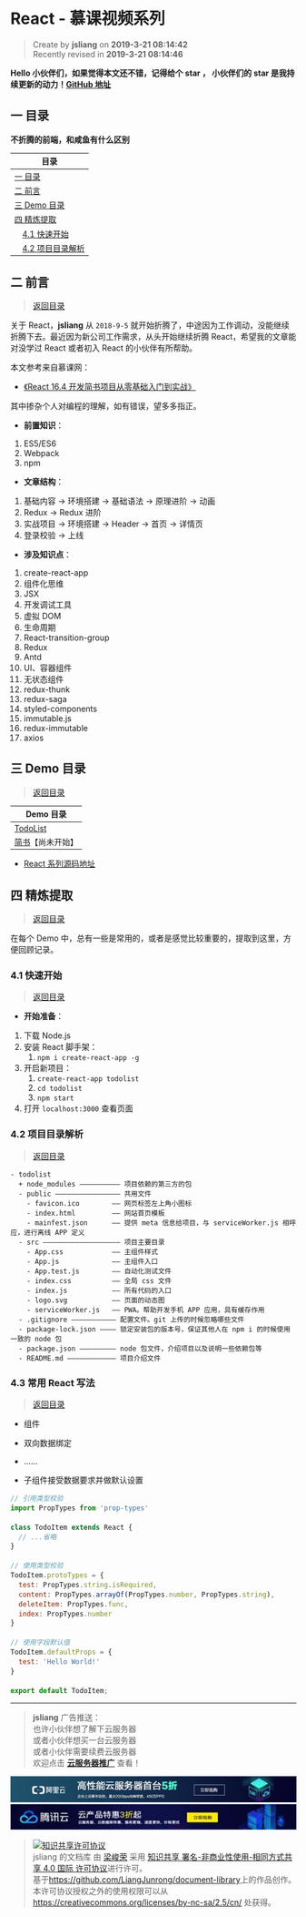 React - 慕课视频系列
===

> Create by **jsliang** on **2019-3-21 08:14:42**  
> Recently revised in **2019-3-21 08:14:46**

**Hello 小伙伴们，如果觉得本文还不错，记得给个 **star** ， 小伙伴们的 **star** 是我持续更新的动力！[GitHub 地址](https://github.com/LiangJunrong/document-library/blob/master/JavaScript-library/React/ReactImoocVideo.md)**

## <a name="chapter-one" id="chapter-one">一 目录</a>

**不折腾的前端，和咸鱼有什么区别**

| 目录 |
| --- | 
| [一 目录](#chapter-one) | 
| <a name="catalog-chapter-two" id="catalog-chapter-two"></a>[二 前言](#chapter-two) |
| <a name="catalog-chapter-three" id="catalog-chapter-three"></a>[三 Demo 目录](#chapter-three) |
| <a name="catalog-chapter-four" id="catalog-chapter-four"></a>[四 精炼提取](#chapter-four) |
| &emsp;[4.1 快速开始](#chapter-four-one) |
| &emsp;[4.2 项目目录解析](#chapter-four-two) |

## <a name="chapter-two" id="chapter-two">二 前言</a>

> [返回目录](#chapter-one)

关于 React，**jsliang** 从 `2018-9-5` 就开始折腾了，中途因为工作调动，没能继续折腾下去。最近因为新公司工作需求，从头开始继续折腾 React，希望我的文章能对没学过 React 或者初入 React 的小伙伴有所帮助。

本文参考来自慕课网：

* [《React 16.4 开发简书项目从零基础入门到实战》](https://coding.imooc.com/class/229.html)

其中掺杂个人对编程的理解，如有错误，望多多指正。

* **前置知识**：

1. ES5/ES6
2. Webpack
3. npm

* **文章结构**：

1. 基础内容 -> 环境搭建 -> 基础语法 -> 原理进阶 -> 动画
2. Redux -> Redux 进阶
3. 实战项目 -> 环境搭建 -> Header -> 首页 -> 详情页
4. 登录校验 -> 上线

* **涉及知识点**：

1. create-react-app
2. 组件化思维
3. JSX
4. 开发调试工具
5. 虚拟 DOM
6. 生命周期
7. React-transition-group
8. Redux
9. Antd
10. UI、容器组件
11. 无状态组件
12. redux-thunk
13. redux-saga
14. styled-components
15. immutable.js
16. redux-immutable
17. axios

## <a name="chapter-three" id="chapter-three">三 Demo 目录</a>

> [返回目录](#chapter-one)

| Demo 目录 |
| --- |
| [TodoList](https://github.com/LiangJunrong/document-library/blob/master/JavaScript-library/React/ReactDemoOne-TodoList.md) |
| [简书]()【尚未开始】 |

* [React 系列源码地址](https://github.com/LiangJunrong/React)

## <a name="chapter-four" id="chapter-four">四 精炼提取</a>

> [返回目录](#chapter-one)

在每个 Demo 中，总有一些是常用的，或者是感觉比较重要的，提取到这里，方便回顾记录。

### <a name="chapter-four-one" id="chapter-four-one">4.1 快速开始</a>

> [返回目录](#chapter-one)

* **开始准备**：

1. 下载 Node.js
2. 安装 React 脚手架：
   1. `npm i create-react-app -g`
3. 开启新项目：
   1. `create-react-app todolist`
   2. `cd todolist`
   3. `npm start`
4. 打开 `localhost:3000` 查看页面

### <a name="chapter-four-two" id="chapter-four-two">4.2 项目目录解析</a>

> [返回目录](#chapter-one)

```shell
- todolist
  + node_modules —————————— 项目依赖的第三方的包
  - public ———————————————— 共用文件
    - favicon.ico        —— 网页标签左上角小图标
    - index.html         —— 网站首页模板
    - mainfest.json      —— 提供 meta 信息给项目，与 serviceWorker.js 相呼应，进行离线 APP 定义
  - src ——————————————————— 项目主要目录
    - App.css            —— 主组件样式
    - App.js             —— 主组件入口
    - App.test.js        —— 自动化测试文件
    - index.css          —— 全局 css 文件
    - index.js           —— 所有代码的入口
    - logo.svg           —— 页面的动态图
    - serviceWorker.js   —— PWA。帮助开发手机 APP 应用，具有缓存作用
  - .gitignore ——————————— 配置文件。git 上传的时候忽略哪些文件
  - package-lock.json ———— 锁定安装包的版本号，保证其他人在 npm i 的时候使用一致的 node 包
  - package.json ————————— node 包文件，介绍项目以及说明一些依赖包等
  - README.md ———————————— 项目介绍文件
```

### <a name="chapter-four-three" id="chapter-four-three">4.3 常用 React 写法</a>

> [返回目录](#chapter-one)

* 组件
* 双向数据绑定
* ……

* 子组件接受数据要求并做默认设置

```js
// 引用类型校验
import PropTypes from 'prop-types'

class TodoItem extends React {
  // ...省略
}

// 使用类型校验
TodoItem.protoTypes = {
  test: PropTypes.string.isRequired,
  content: PropTypes.arrayOf(PropTypes.number, PropTypes.string),
  deleteItem: PropTypes.func,
  index: PropTypes.number
}

// 使用字段默认值
TodoItem.defaultProps = {
  test: 'Hello World!'
}

export default TodoItem;
```

---

> **jsliang** 广告推送：  
> 也许小伙伴想了解下云服务器  
> 或者小伙伴想买一台云服务器  
> 或者小伙伴需要续费云服务器  
> 欢迎点击 **[云服务器推广](https://github.com/LiangJunrong/document-library/blob/master/other-library/Monologue/%E7%A8%B3%E9%A3%9F%E8%89%B0%E9%9A%BE.md)** 查看！

[![图](../../public-repertory/img/z-small-seek-ali-3.jpg)](https://promotion.aliyun.com/ntms/act/qwbk.html?userCode=w7hismrh)
[![图](../../public-repertory/img/z-small-seek-tencent-2.jpg)](https://cloud.tencent.com/redirect.php?redirect=1014&cps_key=49f647c99fce1a9f0b4e1eeb1be484c9&from=console)

> <a rel="license" href="http://creativecommons.org/licenses/by-nc-sa/4.0/"><img alt="知识共享许可协议" style="border-width:0" src="https://i.creativecommons.org/l/by-nc-sa/4.0/88x31.png" /></a><br /><span xmlns:dct="http://purl.org/dc/terms/" property="dct:title">jsliang 的文档库</span> 由 <a xmlns:cc="http://creativecommons.org/ns#" href="https://github.com/LiangJunrong/document-library" property="cc:attributionName" rel="cc:attributionURL">梁峻荣</a> 采用 <a rel="license" href="http://creativecommons.org/licenses/by-nc-sa/4.0/">知识共享 署名-非商业性使用-相同方式共享 4.0 国际 许可协议</a>进行许可。<br />基于<a xmlns:dct="http://purl.org/dc/terms/" href="https://github.com/LiangJunrong/document-library" rel="dct:source">https://github.com/LiangJunrong/document-library</a>上的作品创作。<br />本许可协议授权之外的使用权限可以从 <a xmlns:cc="http://creativecommons.org/ns#" href="https://creativecommons.org/licenses/by-nc-sa/2.5/cn/" rel="cc:morePermissions">https://creativecommons.org/licenses/by-nc-sa/2.5/cn/</a> 处获得。